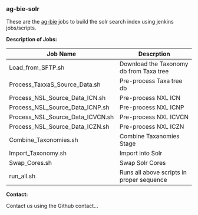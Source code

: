 ### ag-bie-solr

These are the [ag-bie](https://ag-bie.oztaxa.com/) jobs to build the solr search index using jenkins jobs/scripts. 

**Description of Jobs:**

|Job Name|Descrption|
|-------|-----------|
|Load_from_SFTP.sh | Download the Taxonomy db from Taxa tree|
|Process_TaxxaS_Source_Data.sh | Pre-process Taxa tree db|
|Process_NSL_Source_Data_ICN.sh | Pre-process NXL ICN|
|Process_NSL_Source_Data_ICNP.sh | Pre-process NXL ICNP|
|Process_NSL_Source_Data_ICVCN.sh | Pre-process NXL ICVCN|
|Process_NSL_Source_Data_ICZN.sh | Pre-process NXL ICZN|
|Combine_Taxonomies.sh | Combine Taxanomies Stage|
|Import_Taxonomy.sh | Import into Solr|
|Swap_Cores.sh | Swap Solr Cores|
|run_all.sh | Runs all above scripts in proper sequence|

**Contact:**

Contact us using the Github contact...
